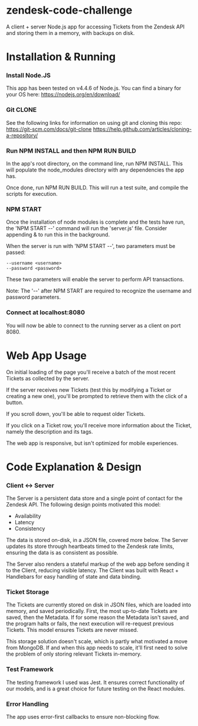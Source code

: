 # zendesk-code-challenge
A client + server Node.js app for accessing Tickets from the Zendesk API and storing them in a memory, with backups on disk.

# Installation & Running
### Install Node.JS
This app has been tested on v4.4.6 of Node.js. You can find a binary for your OS here:
https://nodejs.org/en/download/

### Git CLONE
See the following links for information on using git and cloning this repo:
https://git-scm.com/docs/git-clone 
https://help.github.com/articles/cloning-a-repository/

### Run NPM INSTALL and then NPM RUN BUILD
In the app's root directory, on the command line, run NPM INSTALL. This will populate the node_modules directory with any dependencies the app has.

Once done, run NPM RUN BUILD. This will run a test suite, and compile the scripts for execution.

### NPM START
Once the installation of node modules is complete and the tests have run, the 'NPM START --' command will run the 'server.js' file. Consider appending & to run this in the background.

When the server is run with 'NPM START --', two parameters must be passed:
```
--username <username>
--password <password>
```

These two parameters will enable the server to perform API transactions.

Note: The '--' after NPM START are required to recognize the username and password parameters.

### Connect at localhost:8080
You will now be able to connect to the running server as a client on port 8080. 

# Web App Usage
On initial loading of the page you'll receive a batch of the most recent Tickets as collected by the server.

If the server receives new Tickets (test this by modifying a Ticket or creating a new one), you'll be prompted to retrieve them with the click of a button.

If you scroll down, you'll be able to request older Tickets.

If you click on a Ticket row, you'll receive more information about the Ticket, namely the description and its tags.

The web app is responsive, but isn't optimized for mobile experiences.

# Code Explanation & Design
### Client <-> Server
The Server is a persistent data store and a single point of contact for the Zendesk API. The following design points motivated this model:
* Availability
* Latency
* Consistency

The data is stored on-disk, in a JSON file, covered more below. The Server updates its store through heartbeats timed to the Zendesk rate limits, ensuring the data is as consistent as possible.

The Server also renders a stateful markup of the web app before sending it to the Client, reducing visible latency. The Client was built with React + Handlebars for easy handling of state and data binding.

### Ticket Storage
The Tickets are currently stored on disk in JSON files, which are loaded into memory, and saved periodically. First, the most up-to-date Tickets are saved, then the Metadata. If for some reason the Metadata isn't saved, and the program halts or fails, the next execution will re-request previous Tickets. This model ensures Tickets are never missed.

This storage solution doesn't scale, which is partly what motivated a move from MongoDB. If and when this app needs to scale, it'll first need to solve the problem of only storing relevant Tickets in-memory.

### Test Framework
The testing framework I used was Jest. It ensures correct functionality of our models, and is a great choice for future testing on the React modules.

### Error Handling
The app uses error-first callbacks to ensure non-blocking flow.